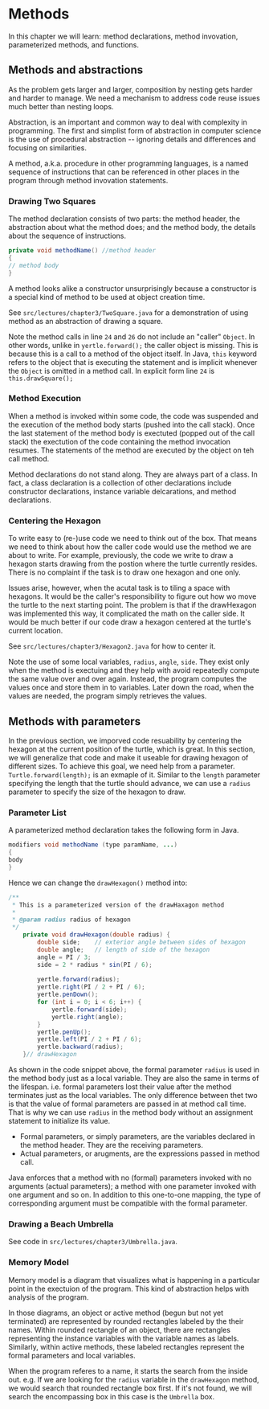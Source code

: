 # Methods
In this chapter we will learn: method declarations, method invovation, parameterized methods, and functions.

## Methods and abstractions
As the problem gets larger and larger, composition by nesting gets harder and harder to manage. We need a mechanism to address code reuse issues much better than nesting loops.

Abstraction, is an important and common way to deal with complexity in programming. The first and simplist form of abstraction in computer science is the use of procedural abstraction -- ignoring details and differences and focusing on similarities.

A method, a.k.a. procedure in other programming languages, is a named sequence of instructions that can be referenced in other places in the program through method invovation statements.

### Drawing Two Squares
The method declaration consists of two parts: the method header, the abstraction about what the method does; and the method body, the details about the sequence of instructions.

```java
private void methodName() //method header
{
// method body
}
```

A method looks alike a constructor unsurprisingly because a constructor is a special kind of method to be used at object creation time.

See `src/lectures/chapter3/TwoSquare.java` for a demonstration of using method as an abstraction of drawing a square.

Note the method calls in line `24` and `26` do not include an "caller" `Object`. In other words, unlike in `yertle.forward();` the caller object is missing. This is because this is a call to a method of the object itself. In Java, `this` keyword refers to the object that is executing the statement and is implicit whenever the `Object` is omitted in a method call. In explicit form line `24` is `this.drawSquare();`

### Method Execution
When a method is invoked within some code, the code was suspended and the execution of the method body starts (pushed into the call stack). Once the last statement of the method body is exectuted (popped out of the call stack) the exectution of the code containing the method invocation resumes. The statements of the method are executed by the object on teh call method.

Method declarations do not stand along. They are always part of a class. In fact, a class declaration is a collection of other declarations include constructor declarations, instance variable delcarations, and method declarations.

### Centering the Hexagon
To write easy to (re-)use code we need to think out of the box. That means we need to think about how the caller code would use the method we are about to write. For example, previously, the code we write to draw a hexagon starts drawing from the postion where the turtle currently resides. There is no complaint if the task is to draw one hexagon and one only.

Issues arise, however, when the acutal task is to tiling a space with hexagons. It would be the caller's responsibility to figure out how wo move the turtle to the next starting point. The problem is that if the drawHexagon was implemented this way, it complicated the math on the caller side. It would be much better if our code draw a hexagon centered at the turtle's current location.

See `src/lectures/chapter3/Hexagon2.java` for how to center it.

Note the use of some local variables, `radius`, `angle`, `side`. They exist only when the method is exectuing and they help with avoid repeatedly compute the same value over and over again. Instead, the program computes the values once and store them in to variables. Later down the road, when the values are needed, the program simply retrieves the values.

## Methods with parameters
In the previous section, we imporved code resuability by centering the hexagon at the current position of the turtle, which is great. In this section, we will generalize that code and make it useable for drawing hexagon of different sizes. To achieve this goal, we need help from a parameter. `Turtle.forward(length);` is an exmaple of it. Similar to the `length` parameter specifying the length that the turtle should advance, we can use a `radius` parameter to specify the size of the hexagon to draw.
### Parameter List
A parameterized method declaration takes the following form in Java.
```java
modifiers void methodName (type paramName, ...)
{
body
}
```
Hence we can change the `drawHexagon()` method into:
```java
/**
 * This is a parameterized version of the drawHaxagon method
 * 
 * @param radius radius of hexagon
 */ 
    private void drawHexagon(double radius) {
        double side;    // exterior angle between sides of hexagon
        double angle;   // length of side of the hexagon
        angle = PI / 3;
        side = 2 * radius * sin(PI / 6);
        
        yertle.forward(radius);
        yertle.right(PI / 2 + PI / 6);
        yertle.penDown();
        for (int i = 0; i < 6; i++) {
            yertle.forward(side);
            yertle.right(angle);
        }
        yertle.penUp();
        yertle.left(PI / 2 + PI / 6);
        yertle.backward(radius);
    }// drawHexagon
```
As shown in the code snippet above, the formal parameter `radius` is used in the method body just as a local variable. They are also the same in terms of the lifespan. i.e. formal parameters lost their value after the method terminates just as the local variables. The only difference between thet two is that the value of formal parameters are passed in at method call time. That is why we can use `radius` in the method body without an assignment statement to initialize its value.

- Formal parameters, or simply parameters, are the variables declared in the method header. They are the receiving parameters.
- Actual parameters, or arugments, are the expressions passed in method call.

Java enforces that a method with no (formal) parameters invoked with no arguments (actual parameters); a method with one parameter invoked with one argument and so on. In addition to this one-to-one mapping, the type of corresponding argument must be compatible with the formal parameter.

### Drawing a Beach Umbrella
See code in `src/lectures/chapter3/Umbrella.java`.

### Memory Model
Memory model is a diagram that visualizes what is happening in a particular point in the exectuion of the program. This kind of abstraction helps with analysis of the program.

In those diagrams, an object or active method (begun but not yet terminated) are represented by rounded rectangles labeled by the their names. Within rounded rectangle of an object, there are rectangles representing the instance variables with the variable names as labels. Similarly, within active methods, these labeled rectangles represent the formal parameters and local variables.

When the program referes to a name, it starts the search from the inside out. e.g. If we are looking for the `radius` variable in the `drawHexagon` method, we would search that rounded rectangle box first. If it's not found, we will search the encompassing box in this case is the `Umbrella` box.
